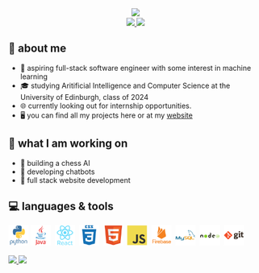 <div id="header" align="center">
  <img src="https://media.giphy.com/media/zhYSVCirREeIZtONCI/giphy.gif" width="200"/>
</div>
<div id='links' align='center'>
  <a href="https://seanleishman.com" target="_blank">
    <img src="https://img.shields.io/badge/website-000?style=for-the-badge&logo=About.me&logoColor=white" /> 
  </a>
  <a href="https://www.linkedin.com/in/sean-leishman-755766202/" target="_blank">
    <img src="https://img.shields.io/badge/LinkedIn-0077B5?style=for-the-badge&logo=linkedin&logoColor=white" />
  </a>
</div>

## 👋 about me 
- 💼 aspiring full-stack software engineer with some interest in machine learning
- 🎓 studying Aritificial Intelligence and Computer Science at the University of Edinburgh, class of 2024
- 🌐 currently looking out for internship opportunities.
- 🖥 you can find all my projects here or at my [website](https://seanleishman.com) 

## 🔨 what I am working on
  - 🌱 building a chess AI
  - 💬 developing chatbots
  - 🔭 full stack website development 

## 	💻 languages & tools
<div>
  <img src="https://github.com/devicons/devicon/blob/master/icons/python/python-original-wordmark.svg" title="Python" **alt="Python" width="40" height="40"/>
  <img src="https://github.com/devicons/devicon/blob/master/icons/java/java-original-wordmark.svg" title="Java" alt="Java" width="40" height="40"/>&nbsp;
  <img src="https://github.com/devicons/devicon/blob/master/icons/react/react-original-wordmark.svg" title="React" alt="React" width="40" height="40"/>&nbsp;
  <img src="https://github.com/devicons/devicon/blob/master/icons/css3/css3-plain-wordmark.svg"  title="CSS3" alt="CSS" width="40" height="40"/>&nbsp;
  <img src="https://github.com/devicons/devicon/blob/master/icons/html5/html5-original.svg" title="HTML5" alt="HTML" width="40" height="40"/>&nbsp;
  <img src="https://github.com/devicons/devicon/blob/master/icons/javascript/javascript-original.svg" title="JavaScript" alt="JavaScript" width="40" height="40"/>&nbsp;
  <img src="https://github.com/devicons/devicon/blob/master/icons/firebase/firebase-plain-wordmark.svg" title="Firebase" alt="Firebase" width="40" height="40"/>&nbsp;
  <img src="https://github.com/devicons/devicon/blob/master/icons/mysql/mysql-original-wordmark.svg" title="MySQL"  alt="MySQL" width="40" height="40"/>&nbsp;
  <img src="https://github.com/devicons/devicon/blob/master/icons/nodejs/nodejs-original-wordmark.svg" title="NodeJS" alt="NodeJS" width="40" height="40"/>&nbsp;
  <img src="https://github.com/devicons/devicon/blob/master/icons/git/git-original-wordmark.svg" title="Git" **alt="Git" width="40" height="40"/>
</div>
<br>
<a href="https://github.com/sean-leishman">
  <img height="180em" src="https://github-readme-stats.vercel.app/api?username=sean-leishman&theme=noctis_minimus&show_icons=true" />
  <img height="180em" src="https://github-readme-stats.vercel.app/api/top-langs/?username=sean-leishman&&hide=jupyter-notebook&theme=noctis_minimus&layout=compact" />
</a>


<!--
**Sean-Leishman/Sean-Leishman** is a ✨ _special_ ✨ repository because its `README.md` (this file) appears on your GitHub profile.

Here are some ideas to get you started:

- 🔭 I’m currently working on ...
- 🌱 I’m currently learning ...
- 👯 I’m looking to collaborate on ...
- 🤔 I’m looking for help with ...
- 💬 Ask me about ...
- 📫 How to reach me: ...
- 😄 Pronouns: ...
- ⚡ Fun fact: ...
-->
